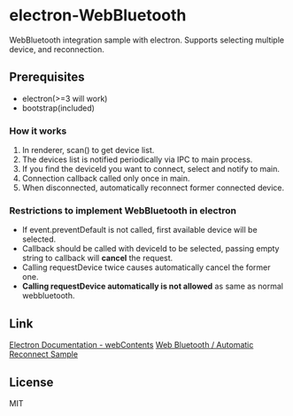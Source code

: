 # electron-WebBluetooth

WebBluetooth integration sample with electron. 
Supports selecting multiple device, and reconnection.

## Prerequisites

- electron(>=3 will work)
- bootstrap(included)

### How it works

1. In renderer, scan() to get device list.
1. The devices list is notified periodically via IPC to main process.
  1. If you find the deviceId you want to connect, select and notify to main.
1. Connection callback called only once in main.
1. When disconnected, automatically reconnect former connected device.

### Restrictions to implement WebBluetooth in electron

- If event.preventDefault is not called, first available device will be selected.
- Callback should be called with deviceId to be selected, passing empty string to callback will **cancel** the request.
- Calling requestDevice twice causes automatically cancel the former one.
- **Calling requestDevice automatically is not allowed** as same as normal webbluetooth.

## Link

[Electron Documentation - webContents](https://electronjs.org/docs/api/web-contents#event-select-bluetooth-device)
[Web Bluetooth / Automatic Reconnect Sample](https://googlechrome.github.io/samples/web-bluetooth/automatic-reconnect.html)

## License

MIT

